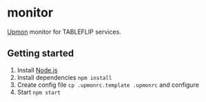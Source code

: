 # monitor

[Upmon](https://github.com/alanshaw/upmon) monitor for TABLEFLIP services.

## Getting started

1. Install [Node.js](https://nodejs.org)
2. Install dependencies `npm install`
3. Create config file `cp .upmonrc.template .upmonrc` and configure
4. Start `npm start`
